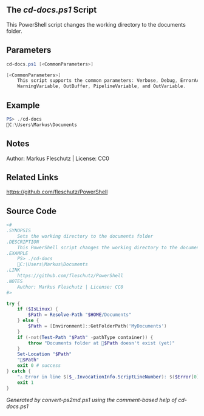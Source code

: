 ## The *cd-docs.ps1* Script

This PowerShell script changes the working directory to the documents folder.

## Parameters
```powershell
cd-docs.ps1 [<CommonParameters>]

[<CommonParameters>]
    This script supports the common parameters: Verbose, Debug, ErrorAction, ErrorVariable, WarningAction, 
    WarningVariable, OutBuffer, PipelineVariable, and OutVariable.
```

## Example
```powershell
PS> ./cd-docs
📂C:\Users\Markus\Documents

```

## Notes
Author: Markus Fleschutz | License: CC0

## Related Links
https://github.com/fleschutz/PowerShell

## Source Code
```powershell
<#
.SYNOPSIS
	Sets the working directory to the documents folder
.DESCRIPTION
	This PowerShell script changes the working directory to the documents folder.
.EXAMPLE
	PS> ./cd-docs
	📂C:\Users\Markus\Documents
.LINK
	https://github.com/fleschutz/PowerShell
.NOTES
	Author: Markus Fleschutz | License: CC0
#>

try {
	if ($IsLinux) {
		$Path = Resolve-Path "$HOME/Documents"
	} else {
		$Path = [Environment]::GetFolderPath('MyDocuments')
	}
	if (-not(Test-Path "$Path" -pathType container)) {
		throw "Documents folder at 📂$Path doesn't exist (yet)"
	}
	Set-Location "$Path"
	"📂$Path"
	exit 0 # success
} catch {
	"⚠️ Error in line $($_.InvocationInfo.ScriptLineNumber): $($Error[0])"
	exit 1
}
```

*Generated by convert-ps2md.ps1 using the comment-based help of cd-docs.ps1*
